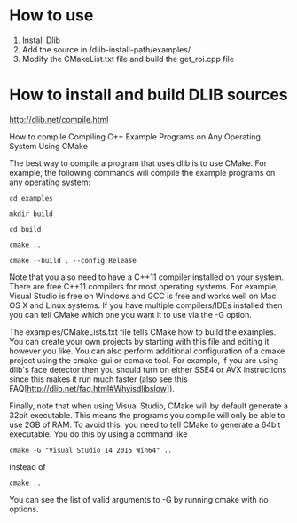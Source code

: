 # How to use

1. Install Dlib
2. Add the source in /dlib-install-path/examples/
3. Modify the CMakeList.txt file and build the get_roi.cpp file

# How to install and build DLIB sources

http://dlib.net/compile.html

How to compile
Compiling C++ Example Programs on Any Operating System Using CMake

The best way to compile a program that uses dlib is to use CMake. For example, the following commands will compile the example programs on any operating system:


`cd examples`

`mkdir build`

`cd build`

`cmake ..`

`cmake --build . --config Release`


Note that you also need to have a C++11 compiler installed on your system. There are free C++11 compilers for most operating systems. For example, Visual Studio is free on Windows and GCC is free and works well on Mac OS X and Linux systems. If you have multiple compilers/IDEs installed then you can tell CMake which one you want it to use via the -G option.


The examples/CMakeLists.txt file tells CMake how to build the examples. You can create your own projects by starting with this file and editing it however you like. You can also perform additional configuration of a cmake project using the cmake-gui or ccmake tool. For example, if you are using dlib's face detector then you should turn on either SSE4 or AVX instructions since this makes it run much faster (also see this FAQ[http://dlib.net/faq.html#Whyisdlibslow]).


Finally, note that when using Visual Studio, CMake will by default generate a 32bit executable. This means the programs you compile will only be able to use 2GB of RAM. To avoid this, you need to tell CMake to generate a 64bit executable. You do this by using a command like


`cmake -G "Visual Studio 14 2015 Win64" ..`

instead of

`cmake ..`

You can see the list of valid arguments to -G by running cmake with no options.
